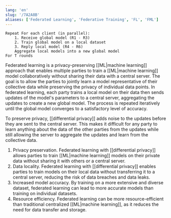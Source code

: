 ```yaml
---
lang: 'en'
slug: '/7A2A8B'
aliases: ['Federated Learning', 'Federative Training', 'FL', 'FML']
---
```


```
Repeat For each client (in parallel):
    1. Receive global model (R1 - R3)
    2. Train global model on a local dataset
    3. Reply local model (R4 - R6)
    Aggregate local models into a new global model
For T rounds
```

Federated learning is a privacy-preserving [[ML|machine learning]] approach that enables multiple parties to train a [[ML|machine learning]] model collaboratively without sharing their data with a central server. The goal is to allow the parties to jointly learn a model representative of their collective data while preserving the privacy of individual data points. In federated learning, each party trains a local model on their data then sends updates of the model's parameters to a central server, aggregating the updates to create a new global model. The process is repeated iteratively until the global model converges to a satisfactory level of accuracy.

To preserve privacy, [[differential privacy]] adds noise to the updates before they are sent to the central server. This makes it difficult for any party to learn anything about the data of the other parties from the updates while still allowing the server to aggregate the updates and learn from the collective data.

1. Privacy preservation. Federated learning with [[differential privacy]] allows parties to train [[ML|machine learning]] models on their private data without sharing it with others or a central server.
2. Data locality. Federated learning with [[differential privacy]] enables parties to train models on their local data without transferring it to a central server, reducing the risk of data breaches and data leaks.
3. Increased model accuracy. By training on a more extensive and diverse dataset, federated learning can lead to more accurate models than training on individual datasets.
4. Resource efficiency. Federated learning can be more resource-efficient than traditional centralized [[ML|machine learning]], as it reduces the need for data transfer and storage.
